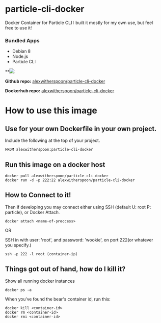 # particle-cli-docker
Docker Container for Particle CLI
I built it mostly for my own use, but feel free to use it! 

### Bundled Apps
* Debian 8
* Node.js
* Particle CLI


**[![](https://badge.imagelayers.io/alexwitherspoon/particle-cli-docker.svg)](https://imagelayers.io/?images=alexwitherspoon/particle-cli-docker 'Get your own badge on imagelayers.io')

**Github repo:** [alexwitherspoon/particle-cli-docker](https://github.com/alexwitherspoon/particle-cli-docker)

**Dockerhub repo:** [alexwitherspoon/particle-cli-docker](https://registry.hub.docker.com/u/alexwitherspoon/particle-cli-docker/)

# How to use this image

## Use for your own Dockerfile in your own project.

Include the following at the top of your project.

    FROM alexwitherspoon:particle-cli-docker

## Run this image on a docker host

    docker pull alexwitherspoon/particle-cli-docker
    docker run -d -p 222:22 alexwitherspoon/particle-cli-docker

## How to Connect to it!

Then if developing you may connect either using SSH (default U: root P: particle), or Docker Attach.

    docker attach <name-of-proccess>
    
OR

SSH in with user: 'root', and password: 'wookie', on port 222(or whatever you specify.)
   
    ssh -p 222 -l root (container-ip)
   

## Things got out of hand, how do I kill it?

Show all running docker instances

    docker ps -a

When you've found the bear's container id, run this:

    docker kill <container-id>
    docker rm <container-id>
    docker rmi <container-id>

